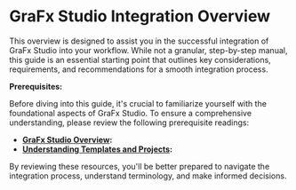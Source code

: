 # GraFx Studio Integration Overview

This overview is designed to assist you in the successful integration of GraFx Studio into your workflow. While not a granular, step-by-step manual, this guide is an essential starting point that outlines key considerations, requirements, and recommendations for a smooth integration process.

**Prerequisites:**

Before diving into this guide, it's crucial to familiarize yourself with the foundational aspects of GraFx Studio. To ensure a comprehensive understanding, please review the following prerequisite readings:

- **[GraFx Studio Overview](/GraFx-Developers/grafx-studio/overview/):**
- **[Understanding Templates and Projects](/GraFx-Developers/grafx-studio/supplementary-materials/templates-vs-projects/):**

By reviewing these resources, you'll be better prepared to navigate the integration process, understand terminology, and make informed decisions.


